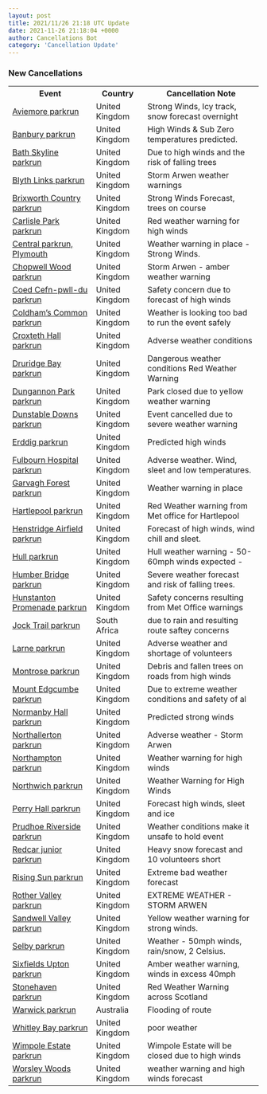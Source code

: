 ```yaml
---
layout: post
title: 2021/11/26 21:18 UTC Update
date: 2021-11-26 21:18:04 +0000
author: Cancellations Bot
category: 'Cancellation Update'
---
```


<h3>New Cancellations</h3>
<div class='hscrollable'>
<table style='width: 100%'>
    <tr>
        <th>Event</th>
        <th>Country</th>
        <th>Cancellation Note</th>
    </tr>
    <tr>
        <td><a href="https://www.parkrun.org.uk/aviemore">Aviemore parkrun</a></td>
        <td>United Kingdom</td>
        <td>Strong Winds, Icy track, snow forecast overnight</td>
    </tr>
    <tr>
        <td><a href="https://www.parkrun.org.uk/banbury">Banbury parkrun</a></td>
        <td>United Kingdom</td>
        <td>High Winds & Sub Zero temperatures predicted.</td>
    </tr>
    <tr>
        <td><a href="https://www.parkrun.org.uk/bathskyline">Bath Skyline parkrun</a></td>
        <td>United Kingdom</td>
        <td>Due to high winds and the risk of falling trees</td>
    </tr>
    <tr>
        <td><a href="https://www.parkrun.org.uk/blythlinks">Blyth Links parkrun</a></td>
        <td>United Kingdom</td>
        <td>Storm Arwen weather warnings</td>
    </tr>
    <tr>
        <td><a href="https://www.parkrun.org.uk/brixworthcountry">Brixworth Country parkrun</a></td>
        <td>United Kingdom</td>
        <td>Strong Winds Forecast, trees on course</td>
    </tr>
    <tr>
        <td><a href="https://www.parkrun.org.uk/carlislepark">Carlisle Park parkrun</a></td>
        <td>United Kingdom</td>
        <td>Red weather warning for high winds</td>
    </tr>
    <tr>
        <td><a href="https://www.parkrun.org.uk/centralplymouth">Central parkrun, Plymouth</a></td>
        <td>United Kingdom</td>
        <td>Weather warning in place - Strong Winds.</td>
    </tr>
    <tr>
        <td><a href="https://www.parkrun.org.uk/chopwellwood">Chopwell Wood parkrun</a></td>
        <td>United Kingdom</td>
        <td>Storm Arwen - amber weather warning</td>
    </tr>
    <tr>
        <td><a href="https://www.parkrun.org.uk/coedcefnpwlldu">Coed Cefn-pwll-du parkrun</a></td>
        <td>United Kingdom</td>
        <td>Safety concern due to forecast of high winds</td>
    </tr>
    <tr>
        <td><a href="https://www.parkrun.org.uk/coldhamscommon">Coldham’s Common parkrun</a></td>
        <td>United Kingdom</td>
        <td>Weather is looking too bad to run the event safely</td>
    </tr>
    <tr>
        <td><a href="https://www.parkrun.org.uk/croxtethhall">Croxteth Hall parkrun</a></td>
        <td>United Kingdom</td>
        <td>Adverse weather conditions</td>
    </tr>
    <tr>
        <td><a href="https://www.parkrun.org.uk/druridgebay">Druridge Bay parkrun</a></td>
        <td>United Kingdom</td>
        <td>Dangerous weather conditions Red Weather Warning</td>
    </tr>
    <tr>
        <td><a href="https://www.parkrun.org.uk/dungannonpark">Dungannon Park parkrun</a></td>
        <td>United Kingdom</td>
        <td>Park closed due to yellow weather warning</td>
    </tr>
    <tr>
        <td><a href="https://www.parkrun.org.uk/dunstabledowns">Dunstable Downs parkrun</a></td>
        <td>United Kingdom</td>
        <td>Event cancelled due to severe weather warning</td>
    </tr>
    <tr>
        <td><a href="https://www.parkrun.org.uk/erddig">Erddig parkrun</a></td>
        <td>United Kingdom</td>
        <td>Predicted high winds</td>
    </tr>
    <tr>
        <td><a href="https://www.parkrun.org.uk/fulbournhospital">Fulbourn Hospital parkrun</a></td>
        <td>United Kingdom</td>
        <td>Adverse weather. Wind, sleet and low temperatures.</td>
    </tr>
    <tr>
        <td><a href="https://www.parkrun.org.uk/garvaghforest">Garvagh Forest parkrun</a></td>
        <td>United Kingdom</td>
        <td>Weather warning in place</td>
    </tr>
    <tr>
        <td><a href="https://www.parkrun.org.uk/hartlepool">Hartlepool parkrun</a></td>
        <td>United Kingdom</td>
        <td>Red Weather warning from Met office for Hartlepool</td>
    </tr>
    <tr>
        <td><a href="https://www.parkrun.org.uk/henstridgeairfield">Henstridge Airfield parkrun</a></td>
        <td>United Kingdom</td>
        <td>Forecast of high winds, wind chill and sleet.</td>
    </tr>
    <tr>
        <td><a href="https://www.parkrun.org.uk/hull">Hull parkrun</a></td>
        <td>United Kingdom</td>
        <td>Hull weather warning - 50-60mph winds expected -</td>
    </tr>
    <tr>
        <td><a href="https://www.parkrun.org.uk/humberbridge">Humber Bridge parkrun</a></td>
        <td>United Kingdom</td>
        <td>Severe weather forecast and risk of falling trees.</td>
    </tr>
    <tr>
        <td><a href="https://www.parkrun.org.uk/hunstantonpromenade">Hunstanton Promenade parkrun</a></td>
        <td>United Kingdom</td>
        <td>Safety concerns resulting from Met Office warnings</td>
    </tr>
    <tr>
        <td><a href="https://www.parkrun.co.za/jocktrail">Jock Trail parkrun</a></td>
        <td>South Africa</td>
        <td>due to rain and resulting route saftey concerns</td>
    </tr>
    <tr>
        <td><a href="https://www.parkrun.org.uk/larne">Larne parkrun</a></td>
        <td>United Kingdom</td>
        <td>Adverse weather and shortage of volunteers</td>
    </tr>
    <tr>
        <td><a href="https://www.parkrun.org.uk/montrose">Montrose parkrun</a></td>
        <td>United Kingdom</td>
        <td>Debris and fallen trees on roads from high winds</td>
    </tr>
    <tr>
        <td><a href="https://www.parkrun.org.uk/mountedgcumbe">Mount Edgcumbe parkrun</a></td>
        <td>United Kingdom</td>
        <td>Due to extreme weather conditions and safety of al</td>
    </tr>
    <tr>
        <td><a href="https://www.parkrun.org.uk/normanbyhall">Normanby Hall parkrun</a></td>
        <td>United Kingdom</td>
        <td>Predicted strong winds</td>
    </tr>
    <tr>
        <td><a href="https://www.parkrun.org.uk/northallerton">Northallerton parkrun</a></td>
        <td>United Kingdom</td>
        <td>Adverse weather - Storm Arwen</td>
    </tr>
    <tr>
        <td><a href="https://www.parkrun.org.uk/northampton">Northampton parkrun</a></td>
        <td>United Kingdom</td>
        <td>Weather warning for high winds</td>
    </tr>
    <tr>
        <td><a href="https://www.parkrun.org.uk/northwich">Northwich parkrun</a></td>
        <td>United Kingdom</td>
        <td>Weather Warning for High Winds</td>
    </tr>
    <tr>
        <td><a href="https://www.parkrun.org.uk/perryhall">Perry Hall parkrun</a></td>
        <td>United Kingdom</td>
        <td>Forecast high winds, sleet and ice</td>
    </tr>
    <tr>
        <td><a href="https://www.parkrun.org.uk/prudhoeriverside">Prudhoe Riverside parkrun</a></td>
        <td>United Kingdom</td>
        <td>Weather conditions make it unsafe to hold event</td>
    </tr>
    <tr>
        <td><a href="https://www.parkrun.org.uk/redcar-juniors">Redcar junior parkrun</a></td>
        <td>United Kingdom</td>
        <td>Heavy snow forecast and 10 volunteers short</td>
    </tr>
    <tr>
        <td><a href="https://www.parkrun.org.uk/risingsun">Rising Sun parkrun</a></td>
        <td>United Kingdom</td>
        <td>Extreme bad weather forecast</td>
    </tr>
    <tr>
        <td><a href="https://www.parkrun.org.uk/rothervalley">Rother Valley parkrun</a></td>
        <td>United Kingdom</td>
        <td>EXTREME WEATHER - STORM ARWEN</td>
    </tr>
    <tr>
        <td><a href="https://www.parkrun.org.uk/sandwellvalley">Sandwell Valley parkrun</a></td>
        <td>United Kingdom</td>
        <td>Yellow weather warning for strong winds.</td>
    </tr>
    <tr>
        <td><a href="https://www.parkrun.org.uk/selby">Selby parkrun</a></td>
        <td>United Kingdom</td>
        <td>Weather - 50mph winds, rain/snow, 2 Celsius.</td>
    </tr>
    <tr>
        <td><a href="https://www.parkrun.org.uk/sixfieldsupton">Sixfields Upton parkrun</a></td>
        <td>United Kingdom</td>
        <td>Amber weather warning, winds in excess 40mph</td>
    </tr>
    <tr>
        <td><a href="https://www.parkrun.org.uk/stonehaven">Stonehaven parkrun</a></td>
        <td>United Kingdom</td>
        <td>Red Weather Warning across Scotland</td>
    </tr>
    <tr>
        <td><a href="https://www.parkrun.com.au/warwick">Warwick parkrun</a></td>
        <td>Australia</td>
        <td>Flooding of route</td>
    </tr>
    <tr>
        <td><a href="https://www.parkrun.org.uk/whitleybay">Whitley Bay parkrun</a></td>
        <td>United Kingdom</td>
        <td>poor weather</td>
    </tr>
    <tr>
        <td><a href="https://www.parkrun.org.uk/wimpoleestate">Wimpole Estate parkrun</a></td>
        <td>United Kingdom</td>
        <td>Wimpole Estate will be closed due to high winds</td>
    </tr>
    <tr>
        <td><a href="https://www.parkrun.org.uk/worsleywoods">Worsley Woods parkrun</a></td>
        <td>United Kingdom</td>
        <td>weather warning and high winds forecast</td>
    </tr>
</table>
</div>
